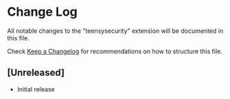 # Change Log

All notable changes to the "teensysecurity" extension will be documented in this file.

Check [Keep a Changelog](http://keepachangelog.com/) for recommendations on how to structure this file.

## [Unreleased]

- Initial release